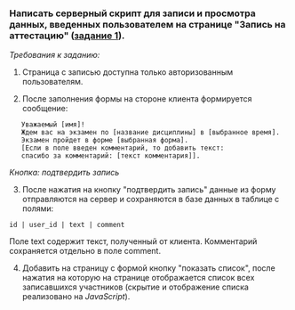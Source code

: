 ### Написать серверный скрипт для записи и просмотра данных, введенных пользователем на странице "Запись на аттестацию" ([задание 1](https://github.com/kseniaveselovaa/task_1)).

_Требования к заданию:_

1. Страница с записью доступна только авторизованным пользователям.

2. После заполнения формы на стороне клиента формируется сообщение:
```text
   Уважаемый [имя]!
   Ждем вас на экзамен по [название дисциплины] в [выбранное время].
   Экзамен пройдет в форме [выбранная форма].
   [Если в поле введен комментарий, то добавить текст:
   спасибо за комментарий: [текст комментария]].
```

_Кнопка: подтвердить запись_

3. После нажатия на кнопку "подтвердить запись" данные из форму отправляются на сервер и сохраняются в базе данных в таблице с полями:
```text
id | user_id | text | comment
```

Поле text содержит текст, полученный от клиента. Комментарий сохраняется отдельно в поле comment.

4. Добавить на страницу с формой кнопку "показать список", после нажатия на которую на странице отображается список всех записавшихся участников (скрытие и отображение списка реализовано на _JavaScript_).